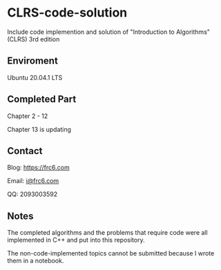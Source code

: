 # CLRS-code-solution

Include code implemention and solution of "Introduction to Algorithms" (CLRS) 3rd edition

## Enviroment

Ubuntu 20.04.1 LTS

## Completed Part

Chapter 2 - 12

Chapter 13 is updating

## Contact

Blog: https://frc6.com

Email: i@frc6.com

QQ: 2093003592

## Notes

The completed algorithms and the problems that require code were all implemented in C++ and put into this repository.

The non-code-implemented topics cannot be submitted because I wrote them in a notebook.

